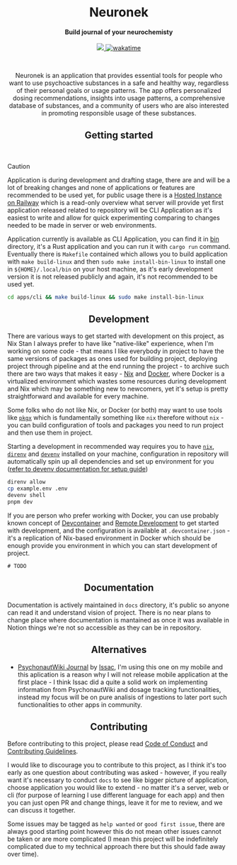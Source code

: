 <h1 align="center">Neuronek</h1>

<p align="center">
  <b>Build journal of your neurochemisty</b>
  <br><br>
  <a href="https://codecov.io/gh/keinsell/neuronek" >
  <img src="https://codecov.io/gh/keinsell/neuronek/branch/main/graph/badge.svg?token=RCgwN04Ije"/>
  </a>
    <a href="https://wakatime.com/badge/user/13a02f4d-34c9-45f7-95ee-bf9d66b139fb/project/69d00351-b8a4-4431-a21e-798846120e57"><img src="https://wakatime.com/badge/user/13a02f4d-34c9-45f7-95ee-bf9d66b139fb/project/69d00351-b8a4-4431-a21e-798846120e57.svg" alt="wakatime"></a>
</p>

<br>

<p align="center">
Neuronek is an application that provides essential tools for people who want to use psychoactive
substances in a safe and healthy way, regardless of their personal goals or usage patterns. The app offers personalized
dosing recommendations, insights into usage patterns, a comprehensive database of substances, and a community of users
who are also interested in promoting responsible usage of these substances.
</p>



<h2 align="center">Getting started</h2>

<br>

> [!CAUTION]  
> Application is during development and drafting stage, there are and will be a lot of breaking changes and none of applications or features are recommended to be used yet, for public usage there is a [Hosted Instance on Railway](https://neuronek.up.railway.app/reference) which is a read-only overview what server will provide yet first application released related to repository will be CLI Application as it's easiest to write and allow for quick experimenting comparing to changes needed to be made in server or web environments.

Application currently is available as CLI Application, you can find it in [bin](./apps/cli) directory, it's a Rust application and you can run it with `cargo run` command. Eventually there is `Makefile` contained which allows you to build application with `make build-linux` and then `sudo make install-bin-linux` to install one in `${HOME}/.local/bin` on your host machine, as it's early development version it is not released publicly and again, it's not recommended to be used yet.

```bash
cd apps/cli && make build-linux && sudo make install-bin-linux
```

<h2 align="center">Development</h2>

There are various ways to get started with development on this project, as Nix Stan I always prefer to have like "native-like" experience, when I'm working on some code - that means I like everybody in project to have the same versions of packages as ones used for building project, deploying project  through pipeline and at the end running the project - to archive such there are two ways that makes it easy - [Nix](https://nixos.org/) and [Docker](https://www.docker.com/), where Docker is a virtualized environment which wastes some resources during development and Nix which may be something new to newcomers, yet it's setup is pretty straightforward and available for every machine.

Some folks who do not like Nix, or Docker (or both) may want to use tools like [`pkgx`](https://pkgx.sh/) which is fundamentally something like `nix` therefore without `nix` - you can build configuration of tools and packages you need to run project and then use them in project.

Starting a development in recommended way requires you to have [`nix`](https://nixos.org/),
[`direnv`](https://direnv.net/) and [`devenv`](https://devenv.sh/) installed on your machine,
configuration in repository will automatically spin up all dependencies and set up environment for you ([refer to devenv documentation for setup guide](https://devenv.sh/getting-started/))

```bash
direnv allow
cp example.env .env
devenv shell
pnpm dev
```

If you are person who prefer working with Docker, you can use probably known concept of [Devcontainer](https://code.visualstudio.com/docs/remote/containers) and [Remote Development](https://code.visualstudio.com/docs/remote/remote-overview) to get started with development, and the configuration is available at `.devcontainer.json` - it's a replication of Nix-based environment in Docker which should be enough provide you environment in which you can start development of project.

```
# TODO
```

<h2 align="center">Documentation</h2>

Documentation is actively maintained in `docs` directory, it's public so anyone can
read it and understand vision of project. There is no near plans to change place where documentation is mantained as once it was available in Notion things we're not so accessible as they can be in repository.

<h2 align="center">Alternatives</h2>

- [PsychonautWiki Journal](https://github.com/isaakhanimann/psychonautwiki-journal-ios) by [Issac](), I'm using this one on my mobile and this aplication is a reason why I will not release mobile application at the first place - I think Issac did a quite a solid work on implementing information from PsychonautWiki  and dosage tracking functionalities, instead my focus will be on pure analisis of ingestions to later port such functionalities to other apps in community.

<h2 align="center">Contributing</h2>

Before contributing to this project, please read [Code of Conduct](./CODE_OF_CONDUCT.md) and [Contributing Guidelines](./CONTRIBUTING.md).

I would like to discourage you to contribute to this project, as I think it's too early as one question about contributing was asked - however, if you really want it's necessary to conduct `docs` to see like bigger picture of application, choose application you would like to extend - no matter it's a server, web or cli (for purpose of learning I use different language for each app) and then you can just open PR and change things, leave it for me to review, and we can discuss it together.

Some issues may be tagged as `help wanted` or `good first issue`, there are always good starting point however this do not mean other issues cannot be taken or are more  complicated (I mean this project will be indefinitely complicated due to my technical approach there but this should fade away over time).
